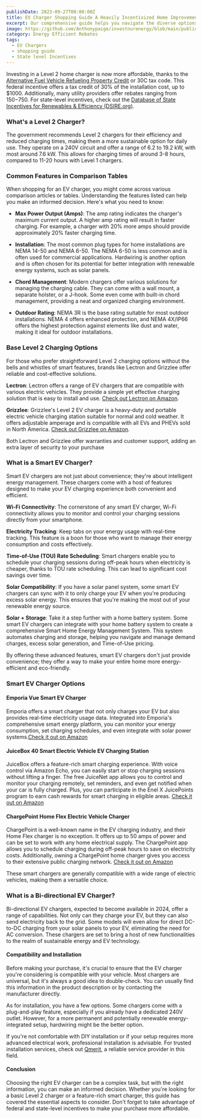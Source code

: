 ```yaml
---
publishDate: 2023-09-27T00:00:00Z
title: EV Charger Shopping Guide A Heavily Incentivized Home Improvement
excerpt: Our comprehensive guide helps you navigate the diverse options available, ensuring you make an informed decision that suits your needs and lifestyle.
image: https://github.com/Anthonypaige/investnurenergy/blob/main/public/images/cover-art/EER-3-cover-art.png?raw=true'
category: Energy Efficient Rebates
tags:
  - EV Chargers
  - shopping guide
  - State level Incentives
---
```


Investing in a Level 2 home charger is now more affordable, thanks to the [Alternative Fuel Vehicle Refueling Property Credit](https://afdc.energy.gov/laws/10513) or 30C tax code. This federal incentive offers a tax credit of 30% of the installation cost, up to $1000. Additionally, many utility providers offer rebates ranging from $150-$750. For state-level incentives, check out the [Database of State Incentives for Renewables & Efficiency (DSIRE.org)](https://www.dsireusa.org/).

### **What's a Level 2 Charger?**

The government recommends Level 2 chargers for their efficiency and reduced charging times, making them a more sustainable option for daily use. They operate on a 240V circuit and offer a range of 6.2 to 19.2 kW, with most around 7.6 kW. This allows for charging times of around 3-8 hours, compared to 11-20 hours with Level 1 chargers.

### **Common Features in Comparison Tables**

When shopping for an EV charger, you might come across various comparison articles or tables. Understanding the features listed can help you make an informed decision. Here's what you need to know:

- **Max Power Output (Amps)**: The amp rating indicates the charger's maximum current output. A higher amp rating will result in faster charging. For example, a charger with 20% more amps should provide approximately 20% faster charging time.

- **Installation**: The most common plug types for home installations are NEMA 14-50 and NEMA 6-50. The NEMA 6-50 is less common and is often used for commercial applications. Hardwiring is another option and is often chosen for its potential for better integration with renewable energy systems, such as solar panels.

- **Chord Management**: Modern chargers offer various solutions for managing the charging cable. They can come with a wall mount, a separate holster, or a J-hook. Some even come with built-in chord management, providing a neat and organized charging environment.

- **Outdoor Rating**: NEMA 3R is the base rating suitable for most outdoor installations. NEMA 4 offers enhanced protection, and NEMA 4X/IP66 offers the highest protection against elements like dust and water, making it ideal for outdoor installations.

### **Base Level 2 Charging Options**

For those who prefer straightforward Level 2 charging options without the bells and whistles of smart features, brands like Lectron and Grizzlee offer reliable and cost-effective solutions.

**Lectron**: Lectron offers a range of EV chargers that are compatible with various electric vehicles. They provide a simple yet effective charging solution that is easy to install and use. [Check out Lectron on Amazon](https://amzn.to/3MfsNyy).

**Grizzlee**: Grizzlee's Level 2 EV charger is a heavy-duty and portable electric vehicle charging station suitable for normal and cold weather. It offers adjustable amperage and is compatible with all EVs and PHEVs sold in North America. [Check out Grizzlee on Amazon](https://amzn.to/499NTbp).

Both Lectron and Grizzlee offer warranties and customer support, adding an extra layer of security to your purchase

### **What is a Smart EV Charger?**

Smart EV chargers are not just about convenience; they're about intelligent energy management. These chargers come with a host of features designed to make your EV charging experience both convenient and efficient.

**Wi-Fi Connectivity**: The cornerstone of any smart EV charger, Wi-Fi connectivity allows you to monitor and control your charging sessions directly from your smartphone.

**Electricity Tracking**: Keep tabs on your energy usage with real-time tracking. This feature is a boon for those who want to manage their energy consumption and costs effectively.

**Time-of-Use (TOU) Rate Scheduling**: Smart chargers enable you to schedule your charging sessions during off-peak hours when electricity is cheaper, thanks to TOU rate scheduling. This can lead to significant cost savings over time.

**Solar Compatibility**: If you have a solar panel system, some smart EV chargers can sync with it to only charge your EV when you're producing excess solar energy. This ensures that you're making the most out of your renewable energy source.

**Solar + Storage**: Take it a step further with a home battery system. Some smart EV chargers can integrate with your home battery system to create a comprehensive Smart Home Energy Management System. This system automates charging and storage, helping you navigate and manage demand charges, excess solar generation, and Time-of-Use pricing.

By offering these advanced features, smart EV chargers don't just provide convenience; they offer a way to make your entire home more energy-efficient and eco-friendly.

### **Smart EV Charger Options**

#### **Emporia Vue Smart EV Charger**

Emporia offers a smart charger that not only charges your EV but also provides real-time electricity usage data. Integrated into Emporia's comprehensive smart energy platform, you can monitor your energy consumption, set charging schedules, and even integrate with solar power systems.[Check it out on Amazon](https://amzn.to/46H7jCQ)

#### **JuiceBox 40 Smart Electric Vehicle EV Charging Station**

JuiceBox offers a feature-rich smart charging experience. With voice control via Amazon Echo, you can easily start or stop charging sessions without lifting a finger. The free JuiceNet app allows you to control and monitor your charging remotely, set reminders, and even get notified when your car is fully charged. Plus, you can participate in the Enel X JuicePoints program to earn cash rewards for smart charging in eligible areas. [Check it out on Amazon](https://amzn.to/3Qx9xPy)

#### **ChargePoint Home Flex Electric Vehicle Charger**

ChargePoint is a well-known name in the EV charging industry, and their Home Flex charger is no exception. It offers up to 50 amps of power and can be set to work with any home electrical supply. The ChargePoint app allows you to schedule charging during off-peak hours to save on electricity costs. Additionally, owning a ChargePoint home charger gives you access to their extensive public charging network. [Check it out on Amazon](https://amzn.to/46ZA3qa)

These smart chargers are generally compatible with a wide range of electric vehicles, making them a versatile choice.

### **What is a Bi-directional EV Charger?**

Bi-directional EV chargers, expected to become available in 2024, offer a range of capabilities. Not only can they charge your EV, but they can also send electricity back to the grid. Some models will even allow for direct DC-to-DC charging from your solar panels to your EV, eliminating the need for AC conversion. These chargers are set to bring a host of new functionalities to the realm of sustainable energy and EV technology.

#### **Compatibility and Installation**

Before making your purchase, it's crucial to ensure that the EV charger you're considering is compatible with your vehicle. Most chargers are universal, but it's always a good idea to double-check. You can usually find this information in the product description or by contacting the manufacturer directly.

As for installation, you have a few options. Some chargers come with a plug-and-play feature, especially if you already have a dedicated 240V outlet. However, for a more permanent and potentially renewable energy-integrated setup, hardwiring might be the better option.

If you're not comfortable with DIY installation or if your setup requires more advanced electrical work, professional installation is advisable. For trusted installation services, check out [Qmerit](https://qmerit.com/ev-charger-installation/), a reliable service provider in this field.

#### **Conclusion**

Choosing the right EV charger can be a complex task, but with the right information, you can make an informed decision. Whether you're looking for a basic Level 2 charger or a feature-rich smart charger, this guide has covered the essential aspects to consider. Don't forget to take advantage of federal and state-level incentives to make your purchase more affordable.
